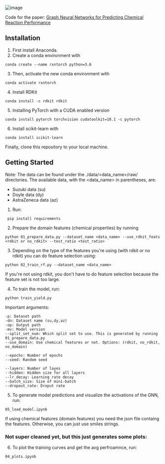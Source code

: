 ![image](https://github.com/user-attachments/assets/594047dc-fafe-41da-88d1-a024b99e5bc9)

Code for the paper: [Graph Neural Networks for Predicting Chemical Reaction Performance](https://chemrxiv.org/articles/preprint/Graph_Neural_Networks_for_Predicting_Chemical_Reaction_Performance/14589498)
## Installation

1. First install Anaconda. 
2. Create a conda environment with
```
conda create --name rxntorch python=3.6
```
3. Then, activate the new conda environment with
```
conda activate rxntorch
```
4. Install RDKit
```
conda install -c rdkit rdkit 
```
5. Installing PyTorch with a CUDA enabled version
```
conda install pytorch torchvision cudatoolkit=10.1 -c pytorch
```
6. Install scikit-learn with
```
conda install scikit-learn
```

Finally, clone this repository to your local machine.

## Getting Started

Note:
The data can be found under the ./data/<data_name>/raw/ directories.
The available data, with the <data_name> in parentheses, are:

* Suzuki data (su)
* Doyle data (dy)
* AstraZeneca data (az)

1. Run: 
```
 pip install requirements
```

2. Prepare the domain features (chemical properties) by running 
```
python 01_prepare_data.py --dataset_name <data_name> --use_rdkit_feats <rdkit or no_rdkit> --test_ratio <test_ratio>
```
3. Depending on the type of the features you're using (with rdkit or no rdkit) you can do feature selection using:
```
python 02_train_rf.py --dataset_name <data_name>
```
If you're not using rdkit, you don't have to do feature selection because the feature set is not too large.

4. To train the model, run:
```
python train_yield.py
```
Important arguments:
```
-p: Dataset path
-dn: Dataset name (su,dy,az)
-op: Output path
-mv: Model version
--split_set_num: Which split set to use. This is generated by running 01_prepare_data.py
--use_domain: Use chemical features or not. Options: (rdkit, no_rdkit, no_domain)

--epochs: Number of epochs
--seed: Random seed

--layers: Number of layes
--hidden: Hidden size for all layers
--lr_decay: Learning rate decay
--batch_size: Size of mini-batch
--dropout_rate: Droput rate
```
5. To generate model predictions and visualize the activations of the GNN, run:
```
05_load_model.ipynb
```
If using chemical features (domain features) you need the json file containg the features. Otherwise, you can just use smiles strings.



### Not super cleaned yet, but this just generates some plots:
6. To plot the training curves and get the avg perfroamnce, run:
```
04_plots.ipynb
```




